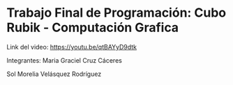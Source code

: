 # Trabajo Final de Programación: Cubo Rubik - Computación Grafica
Link del video: https://youtu.be/qtBAYyD9dtk

Integrantes:
Maria Graciel Cruz Cáceres

Sol Morelia Velásquez Rodríguez
